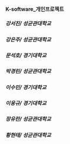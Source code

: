 #### K-software_개인프로젝트
##### 강서진/ 성균관대학교
##### 강은주/ 성균관대학교
##### 문석호/ 경기대학교
##### 박경린/ 성균관대학교
##### 이수민/ 경기대학교
##### 이웅규/ 경기대학교
##### 장유란/ 성균관대학교
##### 황현태/ 성균관대학교

